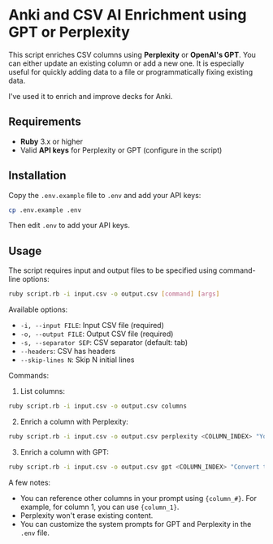 # Anki and CSV AI Enrichment using GPT or Perplexity

This script enriches CSV columns using **Perplexity** or **OpenAI's GPT**. You can either update an existing column or add a new one. It is especially useful for quickly adding data to a file or programmatically fixing existing data.

I've used it to enrich and improve decks for Anki.

## Requirements

- **Ruby** 3.x or higher
- Valid **API keys** for Perplexity or GPT (configure in the script)

## Installation

Copy the `.env.example` file to `.env` and add your API keys:

```bash
cp .env.example .env
```

Then edit `.env` to add your API keys.

## Usage

The script requires input and output files to be specified using command-line options:

```bash
ruby script.rb -i input.csv -o output.csv [command] [args]
```

Available options:
- `-i, --input FILE`: Input CSV file (required)
- `-o, --output FILE`: Output CSV file (required)
- `-s, --separator SEP`: CSV separator (default: tab)
- `--headers`: CSV has headers
- `--skip-lines N`: Skip N initial lines

Commands:

1. List columns:
```bash
ruby script.rb -i input.csv -o output.csv columns
```

2. Enrich a column with Perplexity:
```bash
ruby script.rb -i input.csv -o output.csv perplexity <COLUMN_INDEX> "Your prompt"
```

3. Enrich a column with GPT:
```bash
ruby script.rb -i input.csv -o output.csv gpt <COLUMN_INDEX> "Convert the plain text to HTML markup: {column_1}"
```

A few notes:
- You can reference other columns in your prompt using `{column_#}`. For example, for column 1, you can use `{column_1}`.
- Perplexity won't erase existing content.
- You can customize the system prompts for GPT and Perplexity in the `.env` file.
